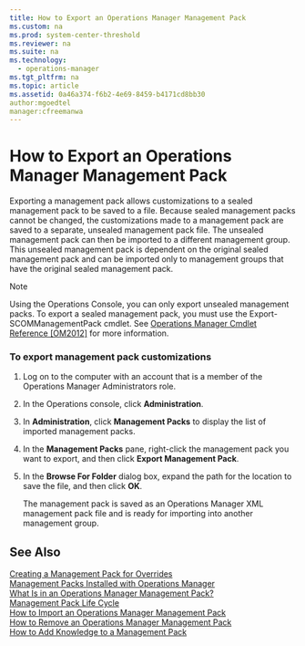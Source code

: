 ```yaml
---
title: How to Export an Operations Manager Management Pack
ms.custom: na
ms.prod: system-center-threshold
ms.reviewer: na
ms.suite: na
ms.technology: 
  - operations-manager
ms.tgt_pltfrm: na
ms.topic: article
ms.assetid: 0a46a374-f6b2-4e69-8459-b4171cd8bb30
author:mgoedtel
manager:cfreemanwa
---
```

# How to Export an Operations Manager Management Pack
Exporting a management pack allows customizations to a sealed management pack to be saved to a file. Because sealed management packs cannot be changed, the customizations made to a management pack are saved to a separate, unsealed management pack file. The unsealed management pack can then be imported to a different management group. This unsealed management pack is dependent on the original sealed management pack and can be imported only to management groups that have the original sealed management pack.  
  
> [!NOTE]  
> Using the Operations Console, you can only export unsealed management packs. To export a sealed management pack, you must use the Export\-SCOMManagementPack cmdlet. See [Operations Manager Cmdlet Reference \[OM2012\]](assetId:///b38f41d8-8e7c-4b56-82b1-95af6527b8a4) for more information.  
  
### To export management pack customizations  
  
1.  Log on to the computer with an account that is a member of the Operations Manager Administrators role.  
  
2.  In the Operations console, click **Administration**.  
  
3.  In **Administration**, click **Management Packs** to display the list of imported management packs.  
  
4.  In the **Management Packs** pane, right\-click the management pack you want to export, and then click **Export Management Pack**.  
  
5.  In the **Browse For Folder** dialog box, expand the path for the location to save the file, and then click **OK**.  
  
    The management pack is saved as an Operations Manager&nbsp;XML management pack file and is ready for importing into another management group.  
  
## See Also  
[Creating a Management Pack for Overrides](../../om/manage/Creating-a-Management-Pack-for-Overrides.md)  
[Management Packs Installed with Operations Manager](../../om/manage/Management-Packs-Installed-with-Operations-Manager.md)  
[What Is in an Operations Manager Management Pack?](../../om/manage/What-Is-in-an-Operations-Manager-Management-Pack-.md)  
[Management Pack Life Cycle](../../om/manage/Management-Pack-Life-Cycle.md)  
[How to Import an Operations Manager Management Pack](../../om/manage/How-to-Import-an-Operations-Manager-Management-Pack.md)  
[How to Remove an Operations Manager Management Pack](../../om/manage/How-to-Remove-an-Operations-Manager-Management-Pack.md)  
[How to Add Knowledge to a Management Pack](../../om/manage/How-to-Add-Knowledge-to-a-Management-Pack.md)  
  
